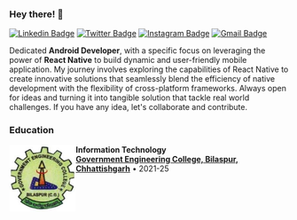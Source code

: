 ### Hey there! 👋
[![Linkedin Badge](https://img.shields.io/badge/-Ashutosh_Yadav-blue?style=flat&logo=Linkedin&logoColor=white&link=https://www.linkedin.com/in/ashutosh-yadav-9605b9239/)](www.linkedin.com/in/ashutosh-yadav-9605b9239)
[![Twitter Badge](https://img.shields.io/badge/-@Ashutosh_Yadav-1ca0f1?style=flat&labelColor=1ca0f1&logo=twitter&logoColor=white&link=https://twitter.com/Ashutosh_____11)](https://twitter.com/Ashutosh_____11)
[![Instagram Badge](https://img.shields.io/badge/-@ashu_4875-purple?style=flat&logo=instagram&logoColor=white&link=https://instagram.com/https://www.instagram.com/ashu__4875?igsh=YjZoNnBxamFjdzA1)](https://www.instagram.com/ashu__4875?igsh=YjZoNnBxamFjdzA1)
[![Gmail Badge](https://img.shields.io/badge/-ay599623-c14438?style=flat&logo=Gmail&logoColor=white&link=mailto:mailto:ay599623@gmail.com)](mailto:ay599623@gmail.com)


Dedicated **Android Developer**, with a specific focus on leveraging the power of **React Native** to build  dynamic and user-friendly mobile application. My journey involves exploring the capabilities of React Native to create innovative solutions that seamlessly blend the efficiency of native development with the flexibility of cross-platform frameworks.
Always open for ideas and turning it into tangible solution that tackle real world challenges. 
If you have any idea, let's collaborate and contribute.

### Education

[<img align="left" height="120px" width="120px" alt="Greyfeathers" src="https://github.com/Ashutosh11-yadav/Ashutosh11-yadav/blob/main/assets/logo.jpeg"/>](https://gecbsp.ac.in/)
**Information Technology** \
[**Government Engineering College, Bilaspur, Chhattishgarh**](https://gecbsp.ac.in//) • 2021-25 \
<br/>









